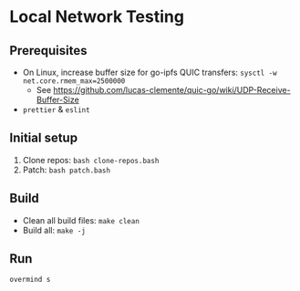 # Local Network Testing

## Prerequisites

- On Linux, increase buffer size for go-ipfs QUIC transfers: `sysctl -w net.core.rmem_max=2500000`
  - See https://github.com/lucas-clemente/quic-go/wiki/UDP-Receive-Buffer-Size
- `prettier` & `eslint`

## Initial setup

1. Clone repos: `bash clone-repos.bash`
2. Patch: `bash patch.bash`

## Build

- Clean all build files: `make clean`
- Build all: `make -j`

## Run

`overmind s`
